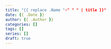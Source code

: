 ```yaml
---
title: "{{ replace .Name "-" " " | title }}"
date: {{ .Date }}
author: {{ .Author }}
categories: []
tags: []
series: []
draft: true
---
```

